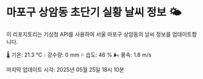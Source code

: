 
# 마포구 상암동 초단기 실황 날씨 정보 🌤️

이 리포지토리는 기상청 API를 사용하여 서울 마포구 상암동의 날씨 정보를 업데이트합니다. 

🌡️ 기온: 21.3 ℃
💧 강수량: 0 mm
💦 습도: 46 %
🌬️ 풍속: 1.8 m/s

마지막 업데이트 시각: 2025년 05월 25일 18시 10분    

